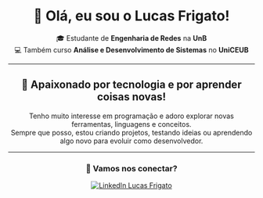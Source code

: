 <div align="center">

  <h1>👋 Olá, eu sou o Lucas Frigato!</h1>

  <p>
    🎓 Estudante de <strong>Engenharia de Redes</strong> na <strong>UnB</strong><br>
    💻 Também curso <strong>Análise e Desenvolvimento de Sistemas</strong> no <strong>UniCEUB</strong>
  </p>

  <hr>

  <h2>🚀 Apaixonado por tecnologia e por aprender coisas novas!</h2>
  <p>
    Tenho muito interesse em programação e adoro explorar novas ferramentas, linguagens e conceitos.<br>
    Sempre que posso, estou criando projetos, testando ideias ou aprendendo algo novo para evoluir como desenvolvedor.
  </p>

  <hr>

  <h3>🔗 Vamos nos conectar?</h3>
  <a href="https://www.linkedin.com/in/lucas-frigato-907097365/" target="_blank">
    <img src="https://img.shields.io/badge/LinkedIn-Lucas%20Frigato-0077B5?style=for-the-badge&logo=linkedin&logoColor=white" alt="LinkedIn Lucas Frigato">
  </a>

</div>

